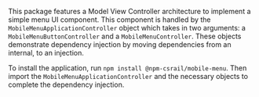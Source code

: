 This package features a Model View Controller architecture to implement a simple menu UI component.  This component is handled by the `MobileMenuApplicationController` object which takes in two arguments: a `MobileMenuButtonController` and a `MobileMenuController`.  These objects demonstrate dependency injection by moving dependencies from an internal, to an injection.

To install the application, run `npm install @npm-csrail/mobile-menu`.  Then import the `MobileMenuApplicationController` and the necessary objects to complete the dependency injection.